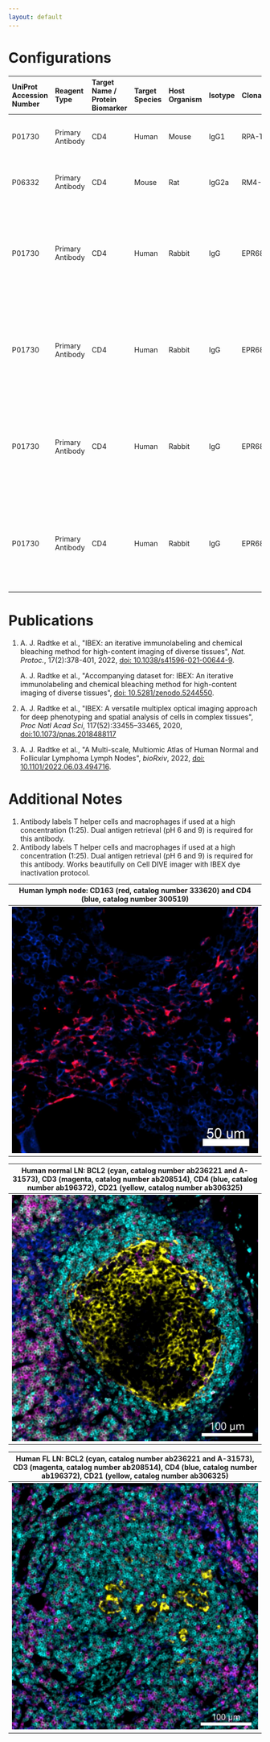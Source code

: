 ```yaml
---
layout: default
---
```


# Configurations

| UniProt Accession Number   | Reagent Type     | Target Name / Protein Biomarker   | Target Species   | Host Organism   | Isotype   | Clonality   | Vendor         | Catalog Number   | Conjugate   | RRID       | Availability   | Method                 | Tissue Preservation               | Target Tissue   | Tissue State   | Detergent         | Antigen Retrieval Conditions                                                               | Dye Inactivation Conditions   | Recommend   | Agree                                                        | Disagree   | Contributor         | Notes       |
|:---------------------------|:-----------------|:----------------------------------|:-----------------|:----------------|:----------|:------------|:---------------|:-----------------|:------------|:-----------|:---------------|:-----------------------|:----------------------------------|:----------------|:---------------|:------------------|:-------------------------------------------------------------------------------------------|:------------------------------|:------------|:-------------------------------------------------------------|:-----------|:--------------------|:------------|
| P01730                     | Primary Antibody | CD4                               | Human            | Mouse           | IgG1      | RPA-T4      | BioLegend      | 300519           | AF488       | AB_389311  | Stock          | IBEX2D Manual          | 1:4 Cytofix/Cytoperm Fixed Frozen | Lymph Node      | NA             | 0.3% Triton-X-100 | NA                                                                                         | 1 mg/ml LiBH4 15 minutes      | Yes         | [0000-0003-4379-8967](https://orcid.org/0000-0003-4379-8967) [[2](#publications), [1](#publications)] | NA         | [0000-0003-4379-8967](https://orcid.org/0000-0003-4379-8967) |             |
| P06332                     | Primary Antibody | CD4                               | Mouse            | Rat             | IgG2a     | RM4-5       | BD Biosciences | 557667           | AF488       | AB_396779  | Stock          | IBEX2D Manual          | 1:4 Cytofix/Cytoperm Fixed Frozen | Lymph Node      | NA             | 0.3% Triton-X-100 | NA                                                                                         | 1 mg/ml LiBH4 15 minutes      | Yes         | [0000-0003-4379-8967](https://orcid.org/0000-0003-4379-8967) [[2](#publications)]                     | NA         | [0000-0003-4379-8967](https://orcid.org/0000-0003-4379-8967) |             |
| P01730                     | Primary Antibody | CD4                               | Human            | Rabbit          | IgG       | EPR6855     | Abcam          | ab196372         | AF488       | AB_2889191 | Stock          | Multiplexed 2D Imaging | FFPE                              | Tonsil          | NA             | 0.3% Triton-X-100 | pH 6 for 30 minutes ER1 (AR9961) and pH 9 for 30 minutes ER2 (AR9640) using the Leica Bond | NA                            | Yes         | [0000-0003-4379-8967](https://orcid.org/0000-0003-4379-8967)                                          | NA         | [0000-0003-4379-8967](https://orcid.org/0000-0003-4379-8967) | [1](#notes) |
| P01730                     | Primary Antibody | CD4                               | Human            | Rabbit          | IgG       | EPR6855     | Abcam          | ab196372         | AF488       | AB_2889191 | Stock          | Cell DIVE-IBEX         | FFPE                              | Tonsil          | NA             | 0.3% Triton-X-100 | pH 6 for 30 minutes ER1 (AR9961) and pH 9 for 30 minutes ER2 (AR9640) using the Leica Bond | 1 mg/ml LiBH4 15 minutes      | Yes         | [0000-0003-4379-8967](https://orcid.org/0000-0003-4379-8967)                                          | NA         | [0000-0003-4379-8967](https://orcid.org/0000-0003-4379-8967) | [2](#notes) |
| P01730                     | Primary Antibody | CD4                               | Human            | Rabbit          | IgG       | EPR6855     | Abcam    | ab196372         | AF488       | AB_2889191 | Stock          | Cell DIVE-IBEX | FFPE                  | Lymph Node      | Follicular Lymphoma | 0.3% Triton-X-100 | pH 6 for 30 minutes ER1 (AR9961) and pH 9 for 30 minutes ER2 (AR9640) using the Leica Bond | 1 mg/ml LiBH4 15 minutes      | Yes         | [0000-0003-4379-8967](https://orcid.org/0000-0003-4379-8967) [[3](#publications)] | NA         | [0000-0003-4379-8967](https://orcid.org/0000-0003-4379-8967) |         |
| P01730                     | Primary Antibody | CD4                               | Human            | Rabbit          | IgG       | EPR6855     | Abcam    | ab196372         | AF488       | AB_2889191 | Stock          | Cell DIVE-IBEX | FFPE                  | Lymph Node      | NA                  | 0.3% Triton-X-100 | pH 6 for 30 minutes ER1 (AR9961) and pH 9 for 30 minutes ER2 (AR9640) using the Leica Bond | 1 mg/ml LiBH4 15 minutes      | Yes         | [0000-0003-4379-8967](https://orcid.org/0000-0003-4379-8967) [[3](#publications)] | NA         | [0000-0003-4379-8967](https://orcid.org/0000-0003-4379-8967) |         |

# Publications

<a name="publications"></a>
1. A. J. Radtke et al., "IBEX: an iterative immunolabeling and chemical bleaching
 method for high-content imaging of diverse tissues", *Nat. Protoc.*, 17(2):378-401, 2022, [doi: 10.1038/s41596-021-00644-9](https://doi.org/10.1038/s41596-021-00644-9).

    A. J. Radtke et al., "Accompanying dataset for: IBEX: An iterative immunolabeling and chemical bleaching method for high-content imaging of diverse tissues", [doi: 10.5281/zenodo.5244550](https://doi.org/10.5281/zenodo.5244551).

2. A. J. Radtke et al., "IBEX: A versatile multiplex optical imaging approach for deep phenotyping and spatial analysis of cells in complex tissues", *Proc Natl Acad Sci*, 117(52):33455–33465, 2020, [doi:10.1073/pnas.2018488117](https://doi.org/10.1073/pnas.2018488117)

3. A. J. Radtke et al., "A Multi-scale, Multiomic Atlas of Human Normal and Follicular Lymphoma Lymph Nodes", *bioRxiv*, 2022, [doi: 10.1101/2022.06.03.494716](https://doi.org/10.1101/2022.06.03.494716).

# Additional Notes

<a name="notes"></a>
1. Antibody labels T helper cells and macrophages if used at a high concentration (1:25). Dual antigen retrieval (pH 6 and 9) is required for this antibody.
2. Antibody labels T helper cells and macrophages if used at a high concentration (1:25). Dual antigen retrieval (pH 6 and 9) is required for this antibody. Works beautifully on Cell DIVE imager with IBEX dye inactivation protocol.

| Human lymph node: CD163 (red, catalog number 333620) and CD4 (blue, catalog number 300519) |
|:-------:|
| ![](../CD163_AF647/Human_LN_CD163_CD4.jpg) |


| Human normal LN: BCL2 (cyan, catalog number ab236221 and A-31573), CD3 (magenta, catalog number ab208514), CD4 (blue, catalog number ab196372), CD21 (yellow, catalog number ab306325) |
|:-------:|
| ![](../BCL2_Unconjugated/Human_normal_LN_BCL2_ab236221_CD3_ab208514_CD4_ab196372_CD21_ab306325.jpg) |


| Human FL LN: BCL2 (cyan, catalog number ab236221 and A-31573), CD3 (magenta, catalog number ab208514), CD4 (blue, catalog number ab196372), CD21 (yellow, catalog number ab306325) |
|:-------:|
| ![](../BCL2_Unconjugated/Human_FL_LN_BCL2_ab236221_CD3_ab208514_CD4_ab196372_CD21_ab306325.jpg) |
